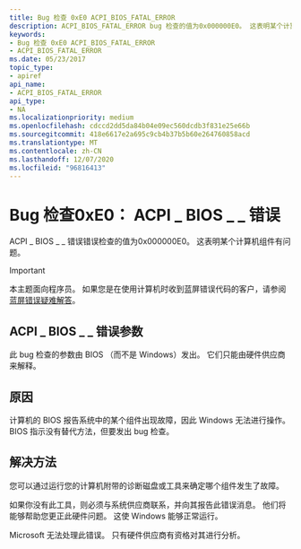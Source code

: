 ```yaml
---
title: Bug 检查 0xE0 ACPI_BIOS_FATAL_ERROR
description: ACPI_BIOS_FATAL_ERROR bug 检查的值为0x000000E0。 这表明某个计算机组件有问题。
keywords:
- Bug 检查 0xE0 ACPI_BIOS_FATAL_ERROR
- ACPI_BIOS_FATAL_ERROR
ms.date: 05/23/2017
topic_type:
- apiref
api_name:
- ACPI_BIOS_FATAL_ERROR
api_type:
- NA
ms.localizationpriority: medium
ms.openlocfilehash: cdccd2dd5da84b04e09ec560dcdb3f831e25e66b
ms.sourcegitcommit: 418e6617e2a695c9cb4b37b5b60e264760858acd
ms.translationtype: MT
ms.contentlocale: zh-CN
ms.lasthandoff: 12/07/2020
ms.locfileid: "96816413"
---
```

# <a name="bug-check-0xe0-acpi_bios_fatal_error"></a>Bug 检查0xE0： ACPI \_ BIOS \_ \_ 错误


ACPI \_ BIOS \_ \_ 错误错误检查的值为0x000000E0。 这表明某个计算机组件有问题。

> [!IMPORTANT]
> 本主题面向程序员。 如果您是在使用计算机时收到蓝屏错误代码的客户，请参阅[蓝屏错误疑难解答](https://www.windows.com/stopcode)。


## <a name="acpi_bios_fatal_error-parameters"></a>ACPI \_ BIOS \_ \_ 错误参数


此 bug 检查的参数由 BIOS （而不是 Windows）发出。 它们只能由硬件供应商来解释。

<a name="cause"></a>原因
-----

计算机的 BIOS 报告系统中的某个组件出现故障，因此 Windows 无法进行操作。 BIOS 指示没有替代方法，但要发出 bug 检查。

<a name="resolution"></a>解决方法
----------

您可以通过运行您的计算机附带的诊断磁盘或工具来确定哪个组件发生了故障。

如果你没有此工具，则必须与系统供应商联系，并向其报告此错误消息。 他们将能够帮助您更正此硬件问题。 这使 Windows 能够正常运行。

Microsoft 无法处理此错误。 只有硬件供应商有资格对其进行分析。

 

 




